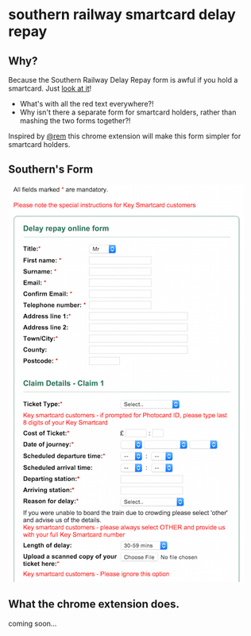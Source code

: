 # southern railway smartcard delay repay

## Why?
Because the Southern Railway Delay Repay form is awful if you hold a smartcard.
Just [look at it](https://www.southernrailway.com/your-journey/customer-services/delay-repay/delay-repay-form)!

* What's with all the red text everywhere?!
* Why isn't there a separate form for smartcard holders, rather than mashing the two forms together?!
 
Inspired by [@rem](https://twitter.com/rem/status/592333171578032128) this chrome extension will make this form simpler for smartcard holders.

## Southern's Form
![default form](./southern-form.png)

## What the chrome extension does.
coming soon...